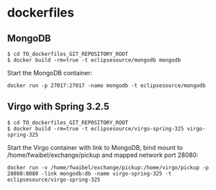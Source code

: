 dockerfiles
===========

## MongoDB

```text
$ cd TO_dockerfiles_GIT_REPOSITORY_ROOT
$ docker build -rm=true -t eclipsesource/mongodb mongodb 
```

Start the MongoDB container:

```	
docker run -p 27017:27017 -name mongodb -t eclipsesource/mongodb
```

## Virgo with Spring 3.2.5

```text
$ cd TO_dockerfiles_GIT_REPOSITORY_ROOT
$ docker build -rm=true -t eclipsesource/virgo-spring-325 virgo-spring-325 
```

Start the Virgo container with link to MongoDB, bind mount to /home/fwaibel/exchange/pickup and mapped network port 28080:

```
docker run -v /home/fwaibel/exchange/pickup:/home/virgo/pickup -p 28080:8080 -link mongodb:db -name virgo-spring-325 -t eclipsesource/virgo-spring-325
```

